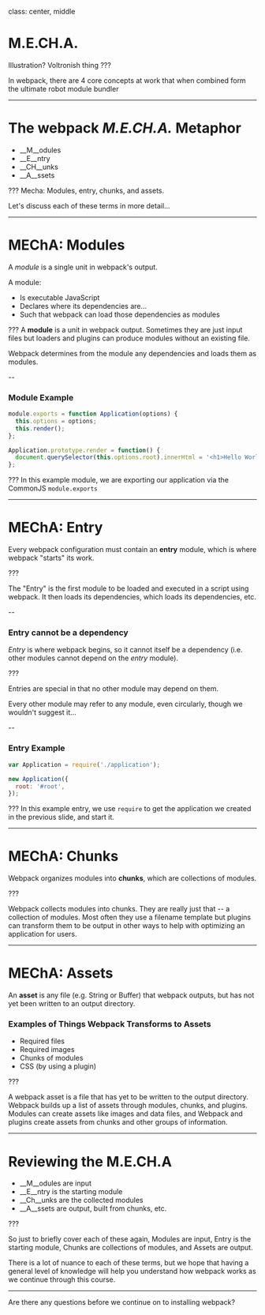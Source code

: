class: center, middle
# M.E.CH.A.
Illustration? Voltronish thing
???

In webpack, there are 4 core concepts at work that when combined form the ultimate robot module bundler

---

# The webpack _M.E.CH.A._ Metaphor

- __M__odules
- __E__ntry
- __CH__unks
- __A__ssets

???
Mecha: Modules, entry, chunks, and assets.

Let's discuss each of these terms in more detail...

---

# MEChA: Modules

A _module_ is a single unit in webpack's output.

A module:

- Is executable JavaScript
- Declares where its dependencies are...
- Such that webpack can load those dependencies as modules

???
A __module__ is a unit in webpack output. Sometimes they are just input files but loaders and plugins can produce modules without an existing file.

Webpack determines from the module any dependencies and loads them as modules.

--

### Module Example

```javascript
module.exports = function Application(options) {
  this.options = options;
  this.render();
};

Application.prototype.render = function() {
  document.querySelector(this.options.root).innerHtml = '<h1>Hello World</h1>';
};
```

???
In this example module, we are exporting our application via the CommonJS `module.exports`

---

# MEChA: Entry

Every webpack configuration must contain an __entry__ module, which is where webpack "starts" its work.

???

 The "Entry" is the first module to be loaded and executed in a script using webpack.  It then loads its dependencies, which loads its dependencies, etc.

--

### Entry **cannot** be a dependency

_Entry_ is where webpack begins, so it cannot itself be a dependency (i.e. other modules cannot depend on the _entry_ module).

???

Entries are special in that no other module may depend on them.

Every other module may refer to any module, even circularly, though we wouldn't suggest it...

--

### Entry Example

```javascript
var Application = require('./application');

new Application({
  root: '#root',
});
```

???
In this example entry, we use `require` to get the application we created in the previous slide, and start it.

---

# MEChA: Chunks

Webpack organizes modules into __chunks__, which are collections of modules.

???

Webpack collects modules into chunks. They are really just that -- a collection of modules. Most often they use a filename template but plugins can transform them to be output in other ways to help with optimizing an application for users.

---

# MEChA: Assets

An __asset__ is any file (e.g. String or Buffer) that webpack outputs, but has not yet been written to an output directory.

### Examples of Things Webpack Transforms to Assets

- Required files
- Required images
- Chunks of modules
- CSS (by using a plugin)

???

A webpack asset is a file that has yet to be written to the output directory. Webpack builds up a list of assets through modules, chunks, and plugins. Modules can create assets like images and data files, and Webpack and plugins create assets from chunks and other groups of information.

---

# Reviewing the M.E.CH.A

- __M__odules are input
- __E__ntry is the starting module
- __Ch__unks are the collected modules
- __A__ssets are output, built from chunks, etc.

???

So just to briefly cover each of these again, Modules are input, Entry is the starting module, Chunks are collections of modules, and Assets are output.

There is a lot of nuance to each of these terms, but we hope that having a general level of knowledge will help you understand how webpack works as we continue through this course.

-------

Are there any questions before we continue on to installing webpack?

